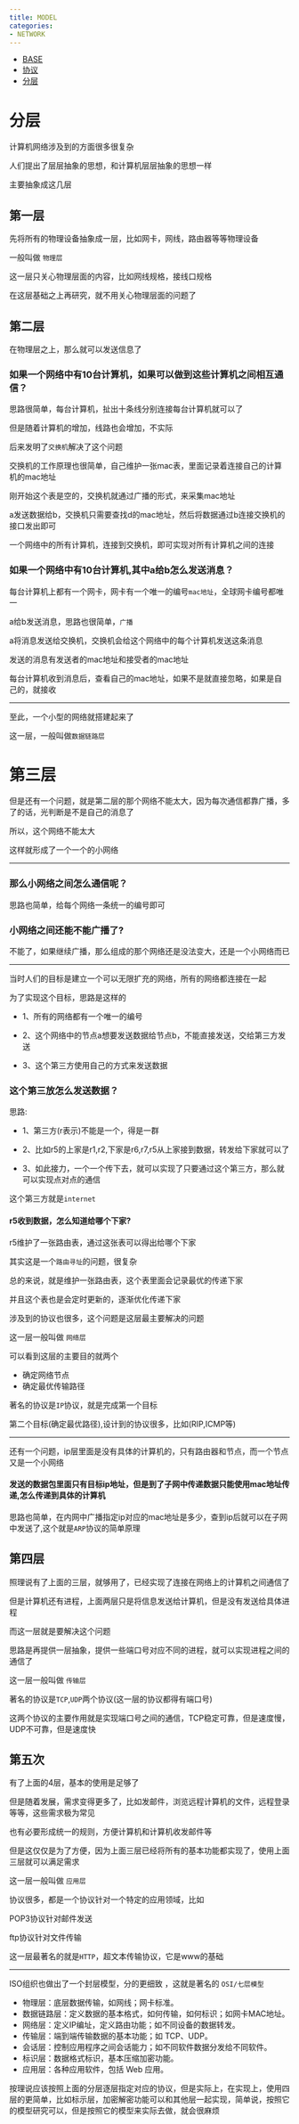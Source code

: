 ```yaml
---
title: MODEL
categories:
- NETWORK
---
```


- [BASE](#BASE)
- [协议](#协议)
- [分层](#分层)



# 分层

计算机网络涉及到的方面很多很复杂

人们提出了层层抽象的思想，和计算机层层抽象的思想一样

主要抽象成这几层

## 第一层

先将所有的物理设备抽象成一层，比如网卡，网线，路由器等等物理设备

一般叫做 `物理层`

这一层只关心物理层面的内容，比如网线规格，接线口规格

在这层基础之上再研究，就不用关心物理层面的问题了

## 第二层


在物理层之上，那么就可以发送信息了


### 如果一个网络中有10台计算机，如果可以做到这些计算机之间相互通信？

思路很简单，每台计算机，扯出十条线分别连接每台计算机就可以了

但是随着计算机的增加，线路也会增加，不实际

后来发明了`交换机`解决了这个问题

交换机的工作原理也很简单，自己维护一张mac表，里面记录着连接自己的计算机的mac地址

刚开始这个表是空的，交换机就通过广播的形式，来采集mac地址

a发送数据给b，交换机只需要查找d的mac地址，然后将数据通过b连接交换机的接口发出即可

一个网络中的所有计算机，连接到交换机，即可实现对所有计算机之间的连接


### 如果一个网络中有10台计算机,其中a给b怎么发送消息？

每台计算机上都有一个网卡，网卡有一个唯一的编号`mac地址`，全球网卡编号都唯一

a给b发送消息，思路也很简单，`广播`

a将消息发送给交换机，交换机会给这个网络中的每个计算机发送这条消息

发送的消息有发送者的mac地址和接受者的mac地址

每台计算机收到消息后，查看自己的mac地址，如果不是就直接忽略，如果是自己的，就接收

------------------------

至此，一个小型的网络就搭建起来了

这一层，一般叫做`数据链路层 `




# 第三层

但是还有一个问题，就是第二层的那个网络不能太大，因为每次通信都靠广播，多了的话，光判断是不是自己的消息了

所以，这个网络不能太大

这样就形成了一个一个的小网络

---------------

### 那么小网络之间怎么通信呢？

思路也简单，给每个网络一条统一的编号即可

### 小网络之间还能不能广播了?

不能了，如果继续广播，那么组成的那个网络还是没法变大，还是一个小网络而已

-----------

当时人们的目标是建立一个可以无限扩充的网络，所有的网络都连接在一起

为了实现这个目标，思路是这样的

- 1、所有的网络都有一个唯一的编号

- 2、这个网络中的节点a想要发送数据给节点b，不能直接发送，交给第三方发送

- 3、这个第三方使用自己的方式来发送数据

### 这个第三放怎么发送数据？

思路:

- 1、第三方(r表示)不能是一个，得是一群

- 2、比如r5的上家是r1,r2,下家是r6,r7,r5从上家接到数据，转发给下家就可以了

- 3、如此接力，一个一个传下去，就可以实现了只要通过这个第三方，那么就可以实现点对点的通信

这个第三方就是`internet`

#### r5收到数据，怎么知道给哪个下家?

r5维护了一张路由表，通过这张表可以得出给哪个下家

其实这是一个`路由寻址`的问题，很复杂

总的来说，就是维护一张路由表，这个表里面会记录最优的传递下家

并且这个表也是会定时更新的，逐渐优化传递下家


涉及到的协议也很多，这个问题是这层最主要解决的问题

这一层一般叫做 `网络层`

可以看到这层的主要目的就两个

- 确定网络节点
- 确定最优传输路径

著名的协议是`IP`协议，就是完成第一个目标

第二个目标(确定最优路径),设计到的协议很多，比如(RIP,ICMP等)


------------

还有一个问题，ip层里面是没有具体的计算机的，只有路由器和节点，而一个节点又是一个小网络

#### 发送的数据包里面只有目标ip地址，但是到了子网中传递数据只能使用mac地址传递,怎么传递到具体的计算机

思路也简单，在内网中广播指定ip对应的mac地址是多少，查到ip后就可以在子网中发送了,这个就是`ARP`协议的简单原理




## 第四层

照理说有了上面的三层，就够用了，已经实现了连接在网络上的计算机之间通信了

但是计算机还有进程，上面两层只是将信息发送给计算机，但是没有发送给具体进程

而这一层就是要解决这个问题

思路是再提供一层抽象，提供一些端口号对应不同的进程，就可以实现进程之间的通信了

这一层一般叫做 `传输层`

著名的协议是`TCP`,`UDP`两个协议(这一层的协议都得有端口号)


这两个协议的主要作用就是实现端口号之间的通信，TCP稳定可靠，但是速度慢，UDP不可靠，但是速度快

## 第五次

有了上面的4层，基本的使用是足够了

但是随着发展，需求变得更多了，比如发邮件，浏览远程计算机的文件，远程登录等等，这些需求极为常见


也有必要形成统一的规则，方便计算机和计算机收发邮件等

但是这仅仅是为了方便，因为上面三层已经将所有的基本功能都实现了，使用上面三层就可以满足需求

这一层一般叫做 `应用层`

协议很多，都是一个协议针对一个特定的应用领域，比如

POP3协议针对邮件发送

ftp协议针对文件传输

这一层最著名的就是`HTTP`，超文本传输协议，它是www的基础

----------------

ISO组织也做出了一个封层模型，分的更细致 ，这就是著名的  `OSI/七层模型`

- 物理层：底层数据传输，如网线；网卡标准。 
- 数据链路层：定义数据的基本格式，如何传输，如何标识；如网卡MAC地址。
- 网络层：定义IP编址，定义路由功能；如不同设备的数据转发。
- 传输层：端到端传输数据的基本功能；如 TCP、UDP。
- 会话层：控制应用程序之间会话能力；如不同软件数据分发给不同软件。
- 标识层：数据格式标识，基本压缩加密功能。
- 应用层：各种应用软件，包括 Web 应用。


按理说应该按照上面的分层逐层指定对应的协议，但是实际上，在实现上，使用四层的更简单，比如标示层，加密解密功能可以和其他层一起实现，简单说，按照它的模型研究可以，但是按照它的模型来实际去做，就会很麻烦









